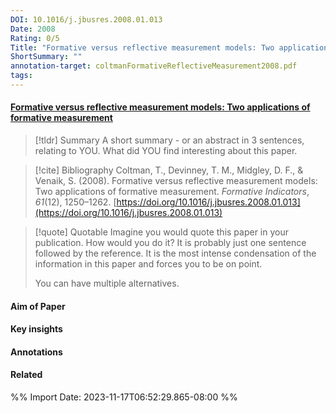 ```yaml
---
DOI: 10.1016/j.jbusres.2008.01.013
Date: 2008
Rating: 0/5
Title: "Formative versus reflective measurement models: Two applications of formative measurement"
ShortSummary: ""
annotation-target: coltmanFormativeReflectiveMeasurement2008.pdf
tags: 
---
```



#### [Formative versus reflective measurement models: Two applications of formative measurement](coltmanFormativeReflectiveMeasurement2008.pdf)




> [!tldr] Summary
> A short summary - or an abstract in 3 sentences, relating to YOU. What did YOU find interesting about this paper. 

> [!cite] Bibliography
>Coltman, T., Devinney, T. M., Midgley, D. F., & Venaik, S. (2008). Formative versus reflective measurement models: Two applications of formative measurement. _Formative Indicators_, _61_(12), 1250–1262. [https://doi.org/10.1016/j.jbusres.2008.01.013](https://doi.org/10.1016/j.jbusres.2008.01.013)

> [!quote] Quotable
> Imagine you would quote this paper in your publication. How would you do it? It is probably just one sentence followed by the reference. It is the most intense condensation of the information in this paper and forces you to be on point. 
> 
> You can have multiple alternatives. 


#### Aim of Paper


#### Key insights 




#### Annotations





#### Related

%% Import Date: 2023-11-17T06:52:29.865-08:00 %%
